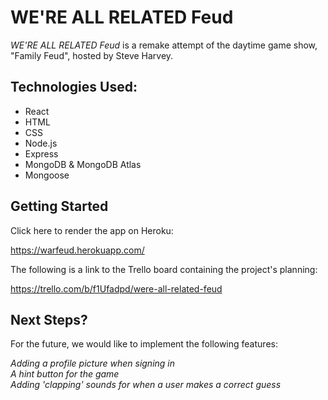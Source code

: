 # WE'RE ALL RELATED Feud

*WE'RE ALL RELATED Feud* is a remake attempt of the daytime game show, "Family Feud", hosted by Steve Harvey.


## Technologies Used:

- React
- HTML
- CSS
- Node.js
- Express
- MongoDB & MongoDB Atlas
- Mongoose


## Getting Started

Click here to render the app on Heroku:

https://warfeud.herokuapp.com/


The following is a link to the Trello board containing the project's planning:

https://trello.com/b/f1Ufadpd/were-all-related-feud


## Next Steps?

For the future, we would like to implement the following features:

*Adding a profile picture when signing in*<br>
*A hint button for the game*<br>
*Adding 'clapping' sounds for when a user makes a correct guess*


